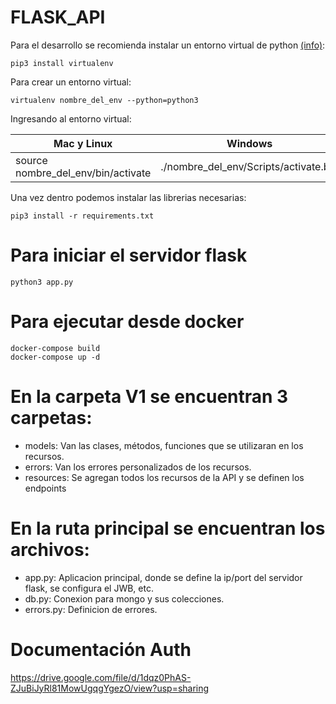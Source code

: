 # FLASK_API
Para el desarrollo se recomienda instalar un entorno virtual de python [(info)](https://packaging.python.org/guides/installing-using-pip-and-virtual-environments/):
```python3
pip3 install virtualenv
```
Para crear un entorno virtual:
```python3
virtualenv nombre_del_env --python=python3
```
Ingresando al entorno virtual:

| Mac y Linux | Windows |
| ------------- | ------------- |
| source nombre_del_env/bin/activate  | ./nombre_del_env/Scripts/activate.bat  |

Una vez dentro podemos instalar las librerias necesarias:
```python3
pip3 install -r requirements.txt
```
# Para iniciar el servidor flask
 ```python3
python3 app.py
```

# Para ejecutar desde docker
 ```python3
docker-compose build
docker-compose up -d
```

# En la carpeta V1 se encuentran 3 carpetas:

- models: Van las clases, métodos, funciones que se utilizaran en los recursos.
- errors: Van los errores personalizados de los recursos.
- resources: Se agregan todos los recursos de la API y se definen los endpoints

# En la ruta principal se encuentran los archivos:

- app.py: Aplicacion principal, donde se define la ip/port del servidor flask, se configura el JWB, etc.
- db.py: Conexion para mongo y sus colecciones.
- errors.py: Definicion de errores.

# Documentación Auth

https://drive.google.com/file/d/1dqz0PhAS-ZJuBiJyRl81MowUgqgYgezO/view?usp=sharing